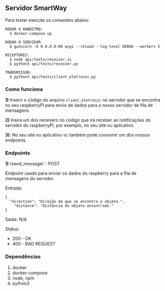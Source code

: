 ## Servidor SmartWay

Para testar execute os comandos abaixo:

```
RODAR O RABBITMQ:
  $ docker-compose up

RODAR O SERVIDOR:
  $ gunicorn -b 0.0.0.0:80 wsgi --reload --log-level DEBUG --workers 5

RECEPTORES:
  $ node api/tests/receiver.js
  $ python3 api/tests/receiver.py

TRANSMISSOR:
  $ python3 api/tests/client_eletronic.py
```

### Como funciona

**1)** Inserir o código do arquivo ```client_eletronic``` no
servidor que se encontra no seu raspberryPI para envio
de dados para o nosso servidor de fila de mensagens.

**2)** Insira um dos receivers no código que irá receber as notificações
do servidor do raspberryPI, por exemplo, no seu site ou aplicativo.

**3)**: No seu site ou aplicativo vc também pode consumir um dos nossos endpoints.

### Endpoints

**1)** /send_message/ - POST

Endpoint usado para enviar os dados do raspberry para
a fila de mensagens do servidor.

Entrada:

```
{
  "direction": "Direção em que se encontra o objeto.",
	"distance": "Distância do objeto encontrado."
}
```

Saída: N/A

Status:

* 200 - OK
* 400 - BAD REQUEST

### Dependências

1) docker
2) docker-compose
3) node, npm
4) python3